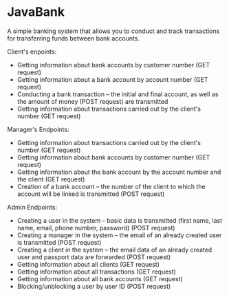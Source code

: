 # JavaBank

A simple banking system that allows you to conduct and track transactions for transferring funds between bank accounts.

Client's enpoints:
- Getting information about bank accounts by customer number (GET request)
- Getting information about a bank account by account number (GET request)
- Conducting a bank transaction – the initial and final account, as well as the amount of money (POST request) are transmitted
- Getting information about transactions carried out by the client's number (GET request)

Manager's Endpoints:
- Getting information about transactions carried out by the client's number (GET request)
- Getting information about bank accounts by customer number (GET request)
- Getting information about the bank account by the account number and the client (GET request)
- Creation of a bank account – the number of the client to which the account will be linked is transmitted (POST request)

Admin Endpoints:
- Creating a user in the system – basic data is transmitted (first name, last name, email, phone number, password) (POST request)
- Creating a manager in the system – the email of an already created user is transmitted (POST request)
- Creating a client in the system – the email data of an already created user and passport data are forwarded (POST request)
- Getting information about all clients (GET request)
- Getting information about all transactions (GET request)
- Getting information about all bank accounts (GET request)
- Blocking/unblocking a user by user ID (POST request)